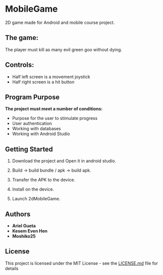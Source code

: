 # MobileGame
2D game made for Android and mobile course project.

## The game:
The player must kill as many evil green goo without dying.

## Controls:
* Half left screen is a movement joystick
* Half right screen is a hit button

## Program Purpose
**The project must meet a number of conditions:**

* Purpose for the user to stimulate progress
* User authentication
* Working with databases
* Working with Android Studio

## Getting Started
1) Download the project and Open it in android studio.

2) Build -> build bundle / apk -> build apk.

3) Transfer the APK to the device.

4) Install on the device.

5) Launch 2dMobileGame.

## Authors
* **Ariel Gueta**
* **Kesem Even Hen**
* **Moshiko25**

## License
This project is licensed under the MIT License - see the [LICENSE.md](LICENSE.md) file for details
